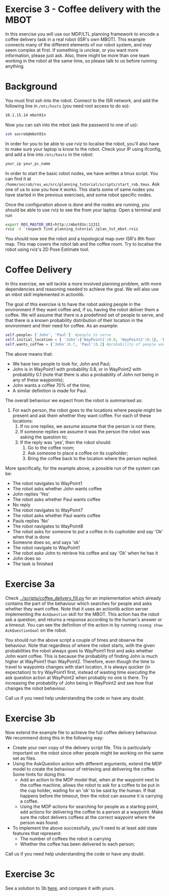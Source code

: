 # Exercise 3 - Coffee delivery with the MBOT

In this exercise you will use our MDP/LTL planning framework to encode a coffee delivery task in a real robot (ISR's own MBOT). This example connects many of the different elements of our robot system, and may seem complex at first. If something is unclear, or you want more information, please just ask. Also, there might be more than one team working in the robot at the same time, so please talk to us before running anything.


# Background

You must first ssh into the robot. Connect to the ISR network, and add the following line in ``/etc/hosts`` (you need root access to do so):

```bash 
10.1.15.14 mbot01n
```
Now you can ssh into the mbot (ask the password to one of us):

```bash 
ssh socrob@mbot01n
```

In order for you to be able to use rviz to localise the robot, you'll also have to make sure your laptop is know to the robot. Check your IP using ifconfig, and add a line into  ``/etc/hosts`` in the robot:


```bash 
your_ip your_pc_name
```

In order to start the basic robot nodes, we have written a tmux script. You can find it at ``/home/socrob/ros_ws/src/planning_tutorial/scripts/start_rob.tmux``. Ask one of us to sow you how it works. This starts some of same nodes you have started in the previous exercises, and some robot specific nodes.


Once the configuration above is done and the nodes are running, you should be able to use rviz to see the from your laptop. Open a terminal and run 

```bash 
export ROS_MASTER_URI=http://mbot01n:11311
rviz -d `rospack find planning_tutorial`/plan_tut_mbot.rviz
```

You should now see the robot and a topological map over ISR's 8th floor map. This map covers the robot lab and the coffee room. Try to localise the robot using rviz's 2D Pose Estimate tool.

# Coffee Delivery

In this exercise, we will tackle a more involved planning problem, with more dependencies and reasoning needed to achieve the goal. We will also use an mbot skill implemented in actionlib.

The goal of this exercise is to have the robot asking people in the environment if they want coffee and, if so, having the robot deliver them a coffee. We will assume that there is a predefined set of people to serve, and that there is a known probability distribution of their location in the environment and their need for coffee. As an example:


```python
self.people= ['John', 'Paul']  #people to serve 
self.initial_location = { 'John':{'WayPoint1':0.8, 'WayPoint2':0.1}, 'Paul':{'WayPoint1':0.3, 'WayPoint7':0.6}}  #distribution of people's location in the environment
self.wants_coffee = {'John':0.7, 'Paul':0.2} #probability of people wanting coffee
```

The above means that:
* We have two people to look for, John and Paul;
* John is in WayPoint1 with probability 0.8, or in WayPoint2 with probability 0.1 (note that there is also a probability of John not being in any of these waypoints);
* John wants a coffee 70% of the time;
* A similar definition is made for Paul.


The overall behaviour we expect from the robot is summarised as:
1. For each person, the robot goes to the locations where people might be present and ask them whether they want coffee. For each of these locations:
    1. If no one replies, we assume assume that the person is not there;
    1. If someone replies we assume it was the person the robot was asking the question to;
    1. If the reply was 'yes', then the robot should:
        1. Go to the coffee room;
        1. Ask someone to place a coffee on its cupholder;
        1. Bring the coffee back to the location where the person replied.
         
More specifically, for the example above, a possible run of the system can be:

* The robot navigates to WayPoint1
* The robot asks whether John wants coffee
* John replies 'Yes'
* The robot asks whether Paul wants coffee
* No reply
* The robot navigates to WayPoint7
* The robot asks whether Paul wants coffee
* Pauls replies 'No'
* The robot navigates to WayPoint8
* The robot asks for someone to put a coffee in its cupholder and say 'Ok' when that is done
* Someone does so, and says 'ok'
* The robot navigate to WayPoint1
* The robot asks John to retrieve his coffee and say 'Ok' when he has it
* John does so
* The task is finished

# Exercise 3a


Check [../scripts/coffee_delivery_fill.py](../scripts/coffee_delivery_fill.py) for an implementation which already contains the part of the behaviour which searches for people and asks whether they want coffee. Note that it uses an actionlib action server implementing the `AskQuestion` skill for the MBOT. This action has the robot ask a question, and returns a response according to the human's answer or a timeout. You can see the definition of the action in by running `rosmsg show AskQuestionGoal` on the robot.

You should run the above script a couple of times and observe the behaviour. Note that regardless of where the robot starts, with the given probabilities the robot always goes to WayPoint1 first and asks whether John want coffee. This is because the probability of finding John is much higher at WayPoint1 than WayPoint2. Therefore, even though the time to travel to waypoints changes with start location, it is always quicker (in expectation) to try WayPoint1 first, instead of wasting time executing the ask question action at WayPoint2 when probably no one is there. Try increasing the probability of John being in WayPoint2 and see how that changes the robot behaviour.

Call us if you need help understanding the code or have any doubt.

# Exercise 3b

Now extend the example file to achieve the full coffee delivery behaviour. We recommend doing this in the following way:
* Create your own copy of the delivery script file. This is particularly important on the robot since other people might be working on the same set as files.
*  Using the AskQuestion action with  different arguments, extend the MDP model to create the behaviour of retrieving and delivering the coffee. Some hints for doing this:
     * Add an action to the MDP model that, when at the waypoint next to the coffee machine, allows the robot to ask for  a coffee to be put in the cup holder, waiting for an 'ok' to be said by the human. If that happens before the timeout, then the robot can assume it is carrying a coffee.
     * Using the MDP actions for searching for people as a starting point, add actions for delivering the coffee to a person at a waypoint. Make sure the robot delivers coffees at the correct waypoint where the person was found.
* To implement the above successfully, you'll need to at least add state features that represent:
     * The number of coffees the robot is carrying
     * Whether the coffee has been delivered to each person;
     
Call us if you need help understanding the code or have any doubt.

# Exercise 3c

See a solution to 3b  [here](../scripts/coffee_delivery_fill.py), and compare it with yours.





